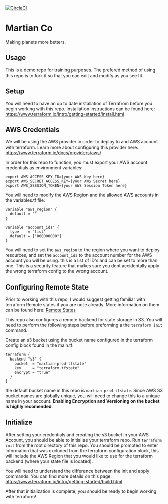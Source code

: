 [![CircleCI](https://circleci.com/gh/ostercloud/12345-aws-12345-martians-prod.svg?style=svg)](https://circleci.com/gh/ostercloud/12345-aws-12345-martians-prod)
# Martian Co
Making planets more betters. 

## Usage
This is a demo repo for training purposes. The prefered method of using this repo is to fork it so that you can edit and modify as you see fit. 

## Setup
You will need to have an up to date installation of Terrafrom before you begin working with this repo. Installation instructions can be found here: https://www.terraform.io/intro/getting-started/install.html

## AWS Credentials
We will be using the AWS provider in order to deploy to and AWS account with terraform. Learn more about configuring this provider here:
https://www.terraform.io/docs/providers/aws/

In order for this repo to function, you must export your AWS account credentials as environment variables:
```
export AWS_ACCESS_KEY_ID={your AWS Key here}
export AWS_SECRET_ACCESS_KEY={your AWS Secret here}
export AWS_SESSION_TOKEN={your AWS Session Token here}
```
You will need to modify the AWS Region and the allowed AWS accounts in the variables.tf file:
```
variable "aws_region" {
  default = ""
}

variable "account_ids" {
  type    = "list"
  default = ["000000000"]
}
```
You will need to set the `aws_region` to the region where you want to deploy resources, and set the `account_ids` to the account number for the AWS account you will be using. this is a list of ID's and can be set to more than one. This is a security feature that makes sure you dont accidentally apply the wrong terraform config to the wrong account. 

## Configuring Remote State
Prior to working with this repo, I would suggest getting familiar with terraform Remote states if you are note already. More information on them can be found here: [Remote States](./pre-work/01-Remote-States.md)

This repo also configures a remote backend for state storage in S3. You will need to perform the following steps before preforming a the `terraform init` command. 

Create an s3 bucket using the bucket name configured in the terraform config block found in the main.tf:
```
terraform {
  backend "s3" {
    bucket  = "martian-prod-tfstate"
    key     = "terraform.tfstate"
    encrypt = "true"
  }
}
```
the default bucket name in this repo is `martian-prod-tfstate`. Since AWS S3 bucket names are globally unique, you will need to change this to a unique name in your account. **Enabling Encryption and Versioning on the bucket is highly recomended**. 

## Initialize
After setting your credentials and creating the s3 bucket in your AWS Account, you should be able to initialize your terraform repo. 
Run `terraform init` from the root directory of this repo. 
You should be prompted to enter information that was excluded from the terraform configuration block, this will include the AWS Region that you would like to use for the terraform backend (where your state file is located). 

You will need to understand the difference between the init and apply commands. You can find more details on this page: https://www.terraform.io/intro/getting-started/build.html

After that initialization is complete, you should be ready to begin working with terraform!
